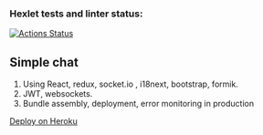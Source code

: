 ### Hexlet tests and linter status:
[![Actions Status](https://github.com/Wenn911/frontend-project-lvl4/workflows/hexlet-check/badge.svg)](https://github.com/Wenn911/frontend-project-lvl4/actions)

## Simple chat

1. Using React, redux, socket.io , i18next, bootstrap, formik.
2. JWT, websockets.
3. Bundle assembly, deployment, error monitoring in production

[Deploy on Heroku](https://chat-wenn.herokuapp.com/)